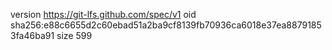 version https://git-lfs.github.com/spec/v1
oid sha256:e88c6655d2c60ebad51a2ba9cf8139fb70936ca6018e37ea88791853fa46ba91
size 599
